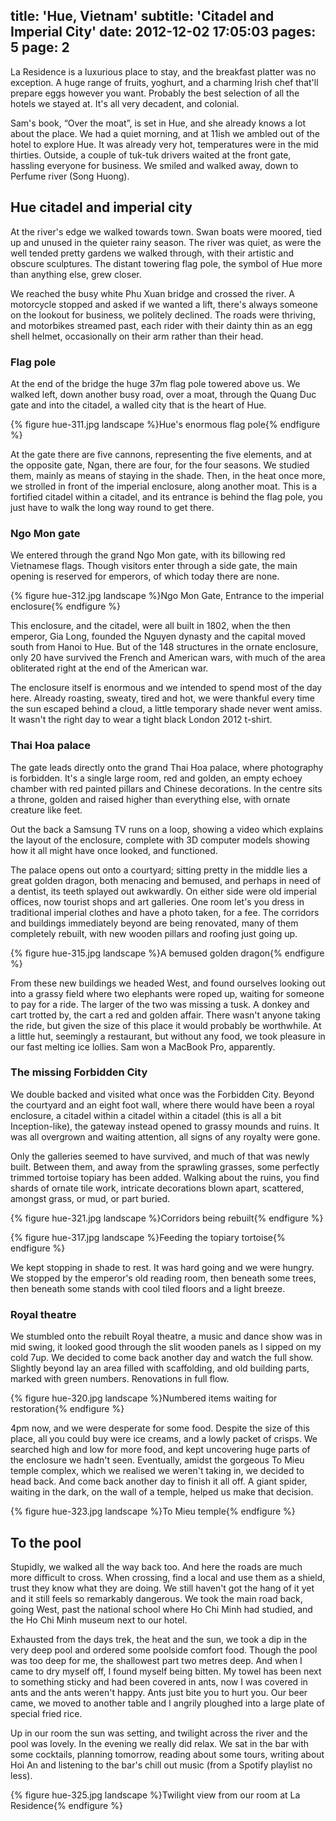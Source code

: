 title: 'Hue, Vietnam'
subtitle: 'Citadel and Imperial City'
date: 2012-12-02 17:05:03
pages: 5
page: 2
---

La Residence is a luxurious place to stay, and the breakfast platter was no exception. A huge range of fruits, yoghurt, and a charming Irish chef that'll prepare eggs however you want. Probably the best selection of all the hotels we stayed at. It's all very decadent, and colonial.

Sam's book, “Over the moat”, is set in Hue, and she already knows a lot about the place. We had a quiet morning, and at 11ish we ambled out of the hotel to explore Hue. It was already very hot, temperatures were in the mid thirties. Outside, a couple of tuk-tuk drivers waited at the front gate, hassling everyone for business. We smiled and walked away, down to Perfume river (Song Huong).

## Hue citadel and imperial city

At the river's edge we walked towards town. Swan boats were moored, tied up and unused in the quieter rainy season. The river was quiet, as were the well tended pretty gardens we walked through, with their artistic and obscure sculptures. The distant towering flag pole, the symbol of Hue more than anything else, grew closer.

We reached the busy white Phu Xuan bridge and crossed the river. A motorcycle stopped and asked if we wanted a lift, there's always someone on the lookout for business, we politely declined. The roads were thriving, and motorbikes streamed past, each rider with their dainty thin as an egg shell helmet, occasionally on their arm rather than their head.

### Flag pole

At the end of the bridge the huge 37m flag pole towered above us. We walked left, down another busy road, over a moat, through the Quang Duc gate and into the citadel, a walled city that is the heart of Hue.

{% figure hue-311.jpg landscape %}Hue's enormous flag pole{% endfigure %}

At the gate there are five cannons, representing the five elements, and at the opposite gate, Ngan, there are four, for the four seasons. We studied them, mainly as means of staying in the shade. Then, in the heat once more, we strolled in front of the imperial enclosure, along another moat. This is a fortified citadel within a citadel, and its entrance is behind the flag pole, you just have to walk the long way round to get there.

### Ngo Mon gate

We entered through the grand Ngo Mon gate, with its billowing red Vietnamese flags. Though visitors enter through a side gate, the main opening is reserved for emperors, of which today there are none.

{% figure hue-312.jpg landscape %}Ngo Mon Gate, Entrance to the imperial enclosure{% endfigure %}

This enclosure, and the citadel, were all built in 1802, when the then emperor, Gia Long, founded the Nguyen dynasty and the capital moved south from Hanoi to Hue. But of the 148 structures in the ornate enclosure, only 20 have survived the French and American wars, with much of the area obliterated right at the end of the American war.

The enclosure itself is enormous and we intended to spend most of the day here. Already roasting, sweaty, tired and hot, we were thankful every time the sun escaped behind a cloud, a little temporary shade never went amiss. It wasn't the right day to wear a tight black London 2012 t-shirt.

### Thai Hoa palace

The gate leads directly onto the grand Thai Hoa palace, where photography is forbidden. It's a single large room, red and golden, an empty echoey chamber with red painted pillars and Chinese decorations. In the centre sits a throne, golden and raised higher than everything else, with ornate creature like feet.

Out the back a Samsung TV runs on a loop, showing a video which explains the layout of the enclosure, complete with 3D computer models showing how it all might have once looked, and functioned.

The palace opens out onto a courtyard; sitting pretty in the middle lies a great golden dragon, both menacing and bemused, and perhaps in need of a dentist, its teeth splayed out awkwardly. On either side were old imperial offices, now tourist shops and art galleries. One room let's you dress in traditional imperial clothes and have a photo taken, for a fee. The corridors and buildings immediately beyond are being renovated, many of them completely rebuilt, with new wooden pillars and roofing just going up.

{% figure hue-315.jpg landscape %}A bemused golden dragon{% endfigure %}

From these new buildings we headed West, and found ourselves looking out into a grassy field where two elephants were roped up, waiting for someone to pay for a ride. The larger of the two was missing a tusk. A donkey and cart trotted by, the cart a red and golden affair. There wasn't anyone taking the ride, but given the size of this place it would probably be worthwhile. At a little hut, seemingly a restaurant, but without any food, we took pleasure in our fast melting ice lollies. Sam won a MacBook Pro, apparently.

### The missing Forbidden City

We double backed and visited what once was the Forbidden City. Beyond the courtyard and an eight foot wall, where there would have been a royal enclosure, a citadel within a citadel within a citadel (this is all a bit Inception-like), the gateway instead opened to grassy mounds and ruins. It was all overgrown and waiting attention, all signs of any royalty were gone.

Only the galleries seemed to have survived, and much of that was newly built. Between them, and away from the sprawling grasses, some perfectly trimmed tortoise topiary has been added. Walking about the ruins, you find shards of ornate tile work, intricate decorations blown apart, scattered, amongst grass, or mud, or part buried.

{% figure hue-321.jpg landscape %}Corridors being rebuilt{% endfigure %}

{% figure hue-317.jpg landscape %}Feeding the topiary tortoise{% endfigure %}

We kept stopping in shade to rest. It was hard going and we were hungry. We stopped by the emperor's old reading room, then beneath some trees, then beneath some stands with cool tiled floors and a light breeze.

### Royal theatre

We stumbled onto the rebuilt Royal theatre, a music and dance show was in mid swing, it looked good through the slit wooden panels as I sipped on my cold 7up. We decided to come back another day and watch the full show. Slightly beyond lay an area filled with scaffolding, and old building parts, marked with green numbers. Renovations in full flow.

{% figure hue-320.jpg landscape %}Numbered items waiting for restoration{% endfigure %}

4pm now, and we were desperate for some food. Despite the size of this place, all you could buy were ice creams, and a lowly packet of crisps. We searched high and low for more food, and kept uncovering huge parts of the enclosure we hadn't seen. Eventually, amidst the gorgeous To Mieu temple complex, which we realised we weren't taking in, we decided to head back. And come back another day to finish it all off. A giant spider, waiting in the dark, on the wall of a temple, helped us make that decision.

{% figure hue-323.jpg landscape %}To Mieu temple{% endfigure %}

## To the pool

Stupidly, we walked all the way back too. And here the roads are much more difficult to cross. When crossing, find a local and use them as a shield, trust they know what they are doing. We still haven't got the hang of it yet and it still feels so remarkably dangerous. We took the main road back, going West, past the national school where Ho Chi Minh had studied, and the Ho Chi Minh museum next to our hotel.

Exhausted from the days trek, the heat and the sun, we took a dip in the very deep pool and ordered some poolside comfort food. Though the pool was too deep for me, the shallowest part two metres deep. And when I came to dry myself off, I found myself being bitten. My towel has been next to something sticky and had been covered in ants, now I was covered in ants and the ants weren't happy. Ants just bite you to hurt you. Our beer came, we moved to another table and I angrily ploughed into a large plate of special fried rice.

Up in our room the sun was setting, and twilight across the river and the pool was lovely. In the evening we really did relax. We sat in the bar with some cocktails, planning tomorrow, reading about some tours, writing about Hoi An and listening to the bar's chill out music (from a Spotify playlist no less).

{% figure hue-325.jpg landscape %}Twilight view from our room at La Residence{% endfigure %}
